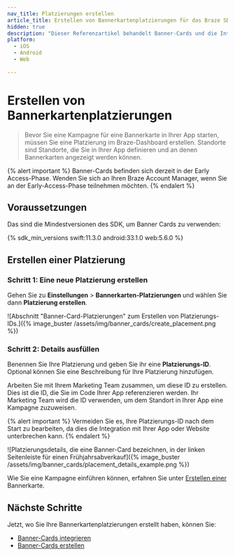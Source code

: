 ```yaml
---
nav_title: Platzierungen erstellen
article_title: Erstellen von Bannerkartenplatzierungen für das Braze SDK
hidden: true
description: "Dieser Referenzartikel behandelt Banner-Cards und die Integration dieses Features in das Braze SDK."
platform:
  - iOS
  - Android
  - Web
  
---
```


# Erstellen von Bannerkartenplatzierungen

> Bevor Sie eine Kampagne für eine Bannerkarte in Ihrer App starten, müssen Sie eine Platzierung im Braze-Dashboard erstellen. Standorte sind Standorte, die Sie in Ihrer App definieren und an denen Bannerkarten angezeigt werden können.

{% alert important %}
Banner-Cards befinden sich derzeit in der Early Access-Phase. Wenden Sie sich an Ihren Braze Account Manager, wenn Sie an der Early-Access-Phase teilnehmen möchten.
{% endalert %}

## Voraussetzungen

Das sind die Mindestversionen des SDK, um Banner Cards zu verwenden:

{% sdk_min_versions swift:11.3.0 android:33.1.0 web:5.6.0 %}

## Erstellen einer Platzierung

### Schritt 1: Eine neue Platzierung erstellen

Gehen Sie zu **Einstellungen** > **Bannerkarten-Platzierungen** und wählen Sie dann **Platzierung erstellen**.

![Abschnitt "Banner-Card-Platzierungen" zum Erstellen von Platzierungs-IDs.]({% image_buster /assets/img/banner_cards/create_placement.png %})

### Schritt 2: Details ausfüllen

Benennen Sie Ihre Platzierung und geben Sie ihr eine **Platzierungs-ID**. Optional können Sie eine Beschreibung für Ihre Platzierung hinzufügen.

Arbeiten Sie mit Ihrem Marketing Team zusammen, um diese ID zu erstellen. Dies ist die ID, die Sie im Code Ihrer App referenzieren werden. Ihr Marketing Team wird die ID verwenden, um dem Standort in Ihrer App eine Kampagne zuzuweisen. 

{% alert important %}
Vermeiden Sie es, Ihre Platzierungs-ID nach dem Start zu bearbeiten, da dies die Integration mit Ihrer App oder Website unterbrechen kann.
{% endalert %}

![Platzierungsdetails, die eine Banner-Card bezeichnen, in der linken Seitenleiste für einen Frühjahrsabverkauf]({% image_buster /assets/img/banner_cards/placement_details_example.png %})

Wie Sie eine Kampagne einführen können, erfahren Sie unter [Erstellen einer]({{site.baseurl}}/create_banner_card/) Bannerkarte.

## Nächste Schritte

Jetzt, wo Sie Ihre Bannerkartenplatzierungen erstellt haben, können Sie:

- [Banner-Cards integrieren]({{site.baseurl}}/developer_guide/banner_cards/integration/)
- [Banner-Cards erstellen]({{site.baseurl}}/create_banner_card/)
